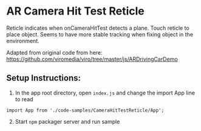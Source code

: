 # AR Camera Hit Test Reticle

Reticle indicates when onCameraHitTest detects a plane. Touch reticle to place object. Seems to have more stable tracking when fixing object in the environment.

Adapted from original code from here: 
https://github.com/viromedia/viro/tree/master/js/ARDrivingCarDemo

## Setup Instructions:

1. In the app root directory, open `index.js` and change the import App line to read
```
import App from './code-samples/CameraHitTestReticle/App';
```

2. Start `npm` packager server and run sample
